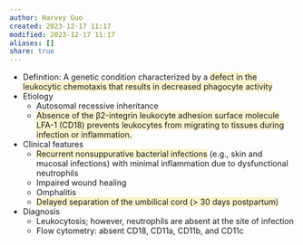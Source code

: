 ```yaml
---
author: Harvey Guo
created: 2023-12-17 11:17
modified: 2023-12-17 11:17
aliases: []
share: true
---
```

- Definition: A genetic condition characterized by a <span style="background:rgba(240, 200, 0, 0.2)">defect in the leukocytic chemotaxis that results in decreased phagocyte activity</span>
- Etiology
	- Autosomal recessive inheritance
	- <span style="background:rgba(240, 200, 0, 0.2)">Absence of the β2-integrin leukocyte adhesion surface molecule LFA-1 (CD18) prevents leukocytes from migrating to tissues during infection or inflammation.</span>
- Clinical features
	- <span style="background:rgba(240, 200, 0, 0.2)">Recurrent nonsuppurative bacterial infections</span> (e.g., skin and mucosal infections) with minimal inflammation due to dysfunctional neutrophils
	- Impaired wound healing 
	- Omphalitis
	- <span style="background:rgba(240, 200, 0, 0.2)">Delayed separation of the umbilical cord (> 30 days postpartum)</span>
- Diagnosis
	- Leukocytosis; however, neutrophils are absent at the site of infection
	- Flow cytometry: absent CD18, CD11a, CD11b, and CD11c
